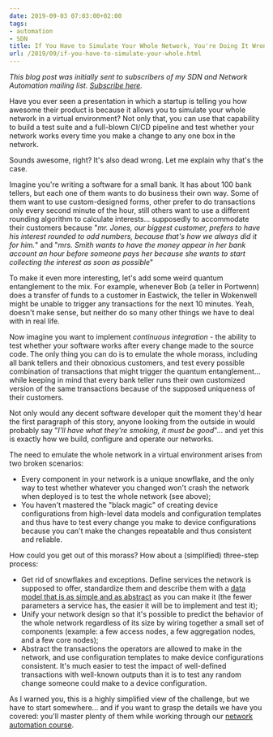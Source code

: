 ```yaml
---
date: 2019-09-03 07:03:00+02:00
tags:
- automation
- SDN
title: If You Have to Simulate Your Whole Network, You're Doing It Wrong
url: /2019/09/if-you-have-to-simulate-your-whole.html
---
```

*This blog post was initially sent to subscribers of my SDN and Network Automation mailing list. *[*Subscribe here*](http://www.ipspace.net/Subscribe/Five_SDN_Tips)*.*

Have you ever seen a presentation in which a startup is telling you how awesome their product is because it allows you to simulate your whole network in a virtual environment? Not only that, you can use that capability to build a test suite and a full-blown CI/CD pipeline and test whether your network works every time you make a change to any one box in the network.

Sounds awesome, right? It's also dead wrong. Let me explain why that's the case.
<!--more-->
Imagine you're writing a software for a small bank. It has about 100 bank tellers, but each one of them wants to do business their own way. Some of them want to use custom-designed forms, other prefer to do transactions only every second minute of the hour, still others want to use a different rounding algorithm to calculate interests... supposedly to accommodate their customers because "*mr. Jones, our biggest customer, prefers to have his interest rounded to odd numbers, because that's how we always did it for him.*" and "*mrs. Smith wants to have the money appear in her bank account an hour before someone pays her because she wants to start collecting the interest as soon as possible*"

To make it even more interesting, let's add some weird quantum entanglement to the mix. For example, whenever Bob (a teller in Portwenn) does a transfer of funds to a customer in Eastwick, the teller in Wokenwell might be unable to trigger any transactions for the next 10 minutes. Yeah, doesn't make sense, but neither do so many other things we have to deal with in real life.

Now imagine you want to implement *continuous integration* - the ability to test whether your software works after every change made to the source code. The only thing you can do is to emulate the whole morass, including all bank tellers and their obnoxious customers, and test every possible combination of transactions that might trigger the quantum entanglement... while keeping in mind that every bank teller runs their own customized version of the same transactions because of the supposed uniqueness of their customers.

Not only would any decent software developer quit the moment they'd hear the first paragraph of this story, anyone looking from the outside in would probably say "*I'll have what they're smoking, it must be good*"... and yet this is exactly how we build, configure and operate our networks.

The need to emulate the whole network in a virtual environment arises from two broken scenarios:

-   Every component in your network is a unique snowflake, and the only way to test whether whatever you changed won't crash the network when deployed is to test the whole network (see above);
-   You haven't mastered the "black magic" of creating device configurations from high-level data models and configuration templates and thus have to test every change you make to device configurations because you can't make the changes repeatable and thus consistent and reliable.

How could you get out of this morass? How about a (simplified) three-step process:

-   Get rid of snowflakes and exceptions. Define services the network is supposed to offer, standardize them and describe them with a [data model that is as simple and as abstract](https://www.ipspace.net/kb/DataModels/) as you can make it (the fewer parameters a service has, the easier it will be to implement and test it);
-   Unify your network design so that it's possible to predict the behavior of the whole network regardless of its size by wiring together a small set of components (example: a few access nodes, a few aggregation nodes, and a few core nodes);
-   Abstract the transactions the operators are allowed to make in the network, and use configuration templates to make device configurations consistent. It's much easier to test the impact of well-defined transactions with well-known outputs than it is to test any random change someone could make to a device configuration.

As I warned you, this is a highly simplified view of the challenge, but we have to start somewhere... and if you want to grasp the details we have you covered: you'll master plenty of them while working through our [network automation course](https://www.ipspace.net/Building_Network_Automation_Solutions).
